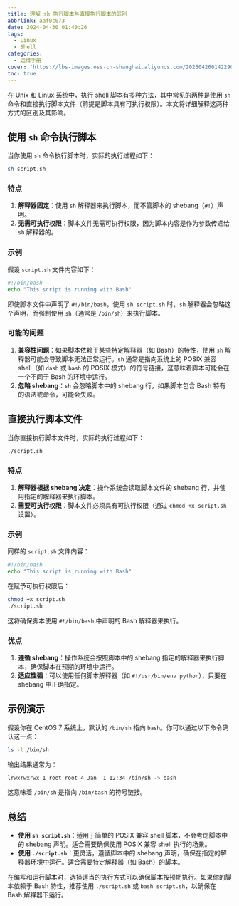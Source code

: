```yaml
---
title: 理解 sh 执行脚本与直接执行脚本的区别
abbrlink: aaf0c073
date: 2024-04-30 01:40:26
tags:
  - Linux
  - Shell
categories:
  - 运维手册
cover: 'https://lbs-images.oss-cn-shanghai.aliyuncs.com/202504260142290.png'
toc: true
---
```


在 Unix 和 Linux 系统中，执行 shell 脚本有多种方法，其中常见的两种是使用 `sh` 命令和直接执行脚本文件（前提是脚本具有可执行权限）。本文将详细解释这两种方式的区别及其影响。

<!-- more -->

## 使用 `sh` 命令执行脚本

当你使用 `sh` 命令执行脚本时，实际的执行过程如下：

```bash
sh script.sh
```

### 特点

1. **解释器固定**：使用 `sh` 解释器来执行脚本，而不管脚本的 shebang（`#!`）声明。
2. **无需可执行权限**：脚本文件无需可执行权限，因为脚本内容是作为参数传递给 `sh` 解释器的。

### 示例

假设 `script.sh` 文件内容如下：

```bash
#!/bin/bash
echo "This script is running with Bash"
```

即使脚本文件中声明了 `#!/bin/bash`，使用 `sh script.sh` 时，`sh` 解释器会忽略这个声明，而强制使用 `sh`（通常是 `/bin/sh`）来执行脚本。

### 可能的问题

1. **兼容性问题**：如果脚本依赖于某些特定解释器（如 Bash）的特性，使用 `sh` 解释器可能会导致脚本无法正常运行。`sh` 通常是指向系统上的 POSIX 兼容 shell（如 `dash` 或 `bash` 的 POSIX 模式）的符号链接，这意味着脚本可能会在一个不同于 Bash 的环境中运行。
2. **忽略 shebang**：`sh` 会忽略脚本中的 shebang 行，如果脚本包含 Bash 特有的语法或命令，可能会失败。

## 直接执行脚本文件

当你直接执行脚本文件时，实际的执行过程如下：

```bash
./script.sh
```

### 特点

1. **解释器根据 shebang 决定**：操作系统会读取脚本文件的 shebang 行，并使用指定的解释器来执行脚本。
2. **需要可执行权限**：脚本文件必须具有可执行权限（通过 `chmod +x script.sh` 设置）。

### 示例

同样的 `script.sh` 文件内容：

```bash
#!/bin/bash
echo "This script is running with Bash"
```

在赋予可执行权限后：

```bash
chmod +x script.sh
./script.sh
```

这将确保脚本使用 `#!/bin/bash` 中声明的 Bash 解释器来执行。

### 优点

1. **遵循 shebang**：操作系统会按照脚本中的 shebang 指定的解释器来执行脚本，确保脚本在预期的环境中运行。
2. **适应性强**：可以使用任何脚本解释器（如 `#!/usr/bin/env python`），只要在 shebang 中正确指定。

## 示例演示

假设你在 CentOS 7 系统上，默认的 `/bin/sh` 指向 `bash`。你可以通过以下命令确认这一点：

```bash
ls -l /bin/sh
```

输出结果通常为：

```bash
lrwxrwxrwx 1 root root 4 Jan  1 12:34 /bin/sh -> bash
```

这意味着 `/bin/sh` 是指向 `/bin/bash` 的符号链接。

## 总结

- **使用 `sh script.sh`**：适用于简单的 POSIX 兼容 shell 脚本，不会考虑脚本中的 shebang 声明。适合需要确保使用 POSIX 兼容 shell 执行的场景。
- **使用 `./script.sh`**：更灵活，遵循脚本中的 shebang 声明，确保在指定的解释器环境中运行。适合需要特定解释器（如 Bash）的脚本。

在编写和运行脚本时，选择适当的执行方式可以确保脚本按预期执行。如果你的脚本依赖于 Bash 特性，推荐使用 `./script.sh` 或 `bash script.sh`，以确保在 Bash 解释器下运行。